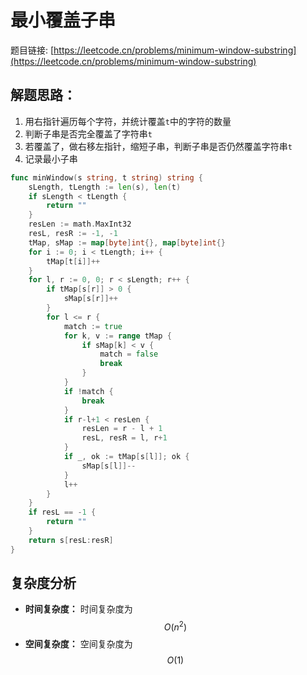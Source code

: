 # 最小覆盖子串

题目链接: [https://leetcode.cn/problems/minimum-window-substring](https://leetcode.cn/problems/minimum-window-substring)

## 解题思路：

1. 用右指针遍历每个字符，并统计覆盖`t`中的字符的数量
2. 判断子串是否完全覆盖了字符串`t`
3. 若覆盖了，做右移左指针，缩短子串，判断子串是否仍然覆盖字符串`t`
4. 记录最小子串

```go
func minWindow(s string, t string) string {
	sLength, tLength := len(s), len(t)
	if sLength < tLength {
		return ""
	}
	resLen := math.MaxInt32
	resL, resR := -1, -1
	tMap, sMap := map[byte]int{}, map[byte]int{}
	for i := 0; i < tLength; i++ {
		tMap[t[i]]++
	}
	for l, r := 0, 0; r < sLength; r++ {
		if tMap[s[r]] > 0 {
			sMap[s[r]]++
		}
		for l <= r {
			match := true
			for k, v := range tMap {
				if sMap[k] < v {
					match = false
					break
				}
			}
			if !match {
				break
			}
			if r-l+1 < resLen {
				resLen = r - l + 1
				resL, resR = l, r+1
			}
			if _, ok := tMap[s[l]]; ok {
				sMap[s[l]]--
			}
			l++
		}
	}
	if resL == -1 {
		return ""
	}
	return s[resL:resR]
}
```

## 复杂度分析

- **时间复杂度：** 时间复杂度为$$O(n^2)$$
- **空间复杂度：** 空间复杂度为$$O(1)$$
